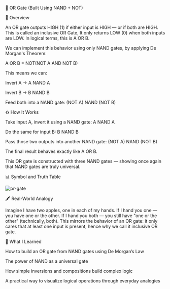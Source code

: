🔌 OR Gate (Built Using NAND + NOT)

🧠 Overview

An OR gate outputs HIGH (1) if either input is HIGH — or if both are HIGH. This is called an inclusive OR Gate, It only returns LOW (0) when both inputs are LOW. In logical terms, this is A OR B.

We can implement this behavior using only NAND gates, by applying De Morgan's Theorem:

A OR B = NOT(NOT A AND NOT B)

This means we can:

  Invert A → A NAND A

  Invert B → B NAND B

  Feed both into a NAND gate: (NOT A) NAND (NOT B)

♻️ How It Works

Take input A, invert it using a NAND gate: A NAND A

Do the same for input B: B NAND B

Pass those two outputs into another NAND gate: (NOT A) NAND (NOT B)

The final result behaves exactly like A OR B.

This OR gate is constructed with three NAND gates — showing once again that NAND gates are truly universal.

📊 Symbol and Truth Table

![or-gate](https://github.com/user-attachments/assets/41d87d73-77d3-463c-bbea-48e0741fd970)


🖋️ Real-World Analogy

Imagine I have two apples, one in each of my hands. If I hand you one — you have one or the other. If I hand you both — you still have "one or the other" (technically, both). This mirrors the behavior of an OR gate: it only cares that at least one input is present, hence why we call it inclusive OR gate.

📄 What I Learned

How to build an OR gate from NAND gates using De Morgan’s Law

The power of NAND as a universal gate

How simple inversions and compositions build complex logic

A practical way to visualize logical operations through everyday analogies
